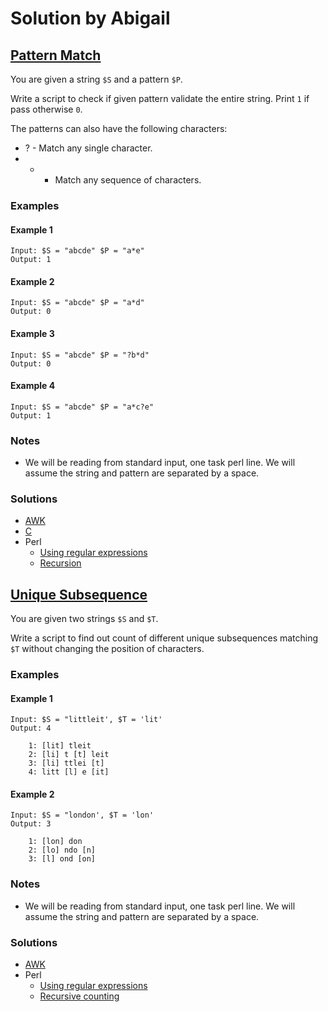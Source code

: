 # Solution by Abigail
## [Pattern Match](https://perlweeklychallenge.org/blog/perl-weekly-challenge-099/#TASK1)

You are given a string `$S` and a pattern `$P`.

Write a script to check if given pattern validate the entire string.
Print `1` if pass otherwise `0`.

The patterns can also have the following characters:
* ? - Match any single character.
* * - Match any sequence of characters.

### Examples
#### Example 1
~~~~
Input: $S = "abcde" $P = "a*e"
Output: 1
~~~~

#### Example 2
~~~~
Input: $S = "abcde" $P = "a*d"
Output: 0
~~~~

#### Example 3
~~~~
Input: $S = "abcde" $P = "?b*d"
Output: 0
~~~~

#### Example 4
~~~~
Input: $S = "abcde" $P = "a*c?e"
Output: 1
~~~~

### Notes
* We will be reading from standard input, one task perl line. We will
  assume the string and pattern are separated by a space.

### Solutions
* [AWK](awk/ch-1.awk)
* [C](c/ch-1.c)
* Perl
    * [Using regular expressions](perl/ch-1.pl)
    * [Recursion](perl/ch-1a.pl)


## [Unique Subsequence](https://perlweeklychallenge.org/blog/perl-weekly-challenge-099/#TASK2)

You are given two strings `$S` and `$T`.

Write a script to find out count of different unique subsequences
matching `$T` without changing the position of characters.

### Examples
#### Example 1
~~~~
Input: $S = "littleit', $T = 'lit'
Output: 4

    1: [lit] tleit
    2: [li] t [t] leit
    3: [li] ttlei [t]
    4: litt [l] e [it]
~~~~

#### Example 2
~~~~
Input: $S = "london', $T = 'lon'
Output: 3

    1: [lon] don
    2: [lo] ndo [n]
    3: [l] ond [on]
~~~~
### Notes
* We will be reading from standard input, one task perl line. We will
  assume the string and pattern are separated by a space.

### Solutions
* [AWK](awk/ch-2.awk)
* Perl
    * [Using regular expressions](perl/ch-2.pl)
    * [Recursive counting](perl/ch-2a.pl)

